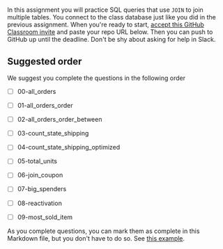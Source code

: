 # 

In this assignment you will practice SQL queries that use `JOIN`
to join multiple tables. You connect to the class database just
like you did in the previous assignment. 
When you're ready to start, [accept this GitHub Classroom invite](https://classroom.github.com/a/3vPt80gS)
and paste your repo URL below. Then you can push to GitHub up 
until the deadline. Don't be shy about asking for help in Slack.


## Suggested order

We suggest you complete the questions in the following order

- [ ] 00-all_orders
- [ ] 01-all_orders_order
- [ ] 02-all_orders_order_between
- [ ] 03-count_state_shipping
- [ ] 04-count_state_shipping_optimized
- [ ] 05-total_units
- [ ] 06-join_coupon
- [ ] 07-big_spenders
- [ ] 08-reactivation
- [ ] 09-most_sold_item


As you complete questions, you can mark them as complete
in this Markdown file,  but you don't have to do so.
See [this example](https://github.blog/2014-04-28-task-lists-in-all-markdown-documents/).

